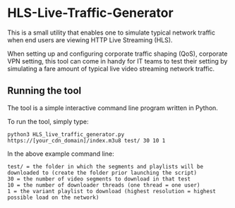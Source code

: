 # HLS-Live-Traffic-Generator

This is a small utility that enables one to simulate typical network traffic when end users are viewing HTTP Live Streaming (HLS).

When setting up and configuring corporate traffic shaping (QoS), corporate VPN setting, this tool can come in handy for IT teams to test their setting by simulating a fare amount of typical live video streaming network traffic.


## Running the tool
The tool is a simple interactive command line program written in Python.

To run the tool, simply type:

```
python3 HLS_live_traffic_generator.py https://[your_cdn_domain]/index.m3u8 test/ 30 10 1
```

In the above example command line:

```
test/ = the folder in which the segments and playlists will be downloaded to (create the folder prior launching the script)
30 = the number of video segments to download in that test
10 = the number of downloader threads (one thread = one user)
1 = the variant playlist to download (highest resolution = highest possible load on the network)

```
